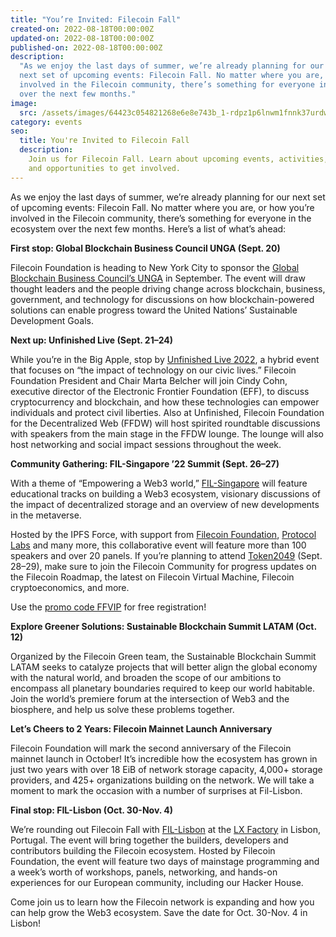 ```yaml
---
title: "You’re Invited: Filecoin Fall"
created-on: 2022-08-18T00:00:00Z
updated-on: 2022-08-18T00:00:00Z
published-on: 2022-08-18T00:00:00Z
description:
  "As we enjoy the last days of summer, we’re already planning for our
  next set of upcoming events: Filecoin Fall. No matter where you are, or how you’re
  involved in the Filecoin community, there’s something for everyone in the ecosystem
  over the next few months."
image:
  src: /assets/images/64423c054821268e6e8e743b_1-rdpz1p6lnwm1fnnk37urdw.png
category: events
seo:
  title: You're Invited to Filecoin Fall
  description:
    Join us for Filecoin Fall. Learn about upcoming events, activities,
    and opportunities to get involved.
---
```


As we enjoy the last days of summer, we’re already planning for our next set of upcoming events: Filecoin Fall. No matter where you are, or how you’re involved in the Filecoin community, there’s something for everyone in the ecosystem over the next few months. Here’s a list of what’s ahead:

**First stop: Global Blockchain Business Council UNGA (Sept. 20)**

Filecoin Foundation is heading to New York City to sponsor the [Global Blockchain Business Council’s UNGA](https://gbbcouncil.org/event/blockchain-central-unga-2022/) in September. The event will draw thought leaders and the people driving change across blockchain, business, government, and technology for discussions on how blockchain-powered solutions can enable progress toward the United Nations’ Sustainable Development Goals.

**Next up: Unfinished Live (Sept. 21–24)**

While you’re in the Big Apple, stop by [Unfinished Live 2022](https://live.unfinished.com/), a hybrid event that focuses on “the impact of technology on our civic lives.” Filecoin Foundation President and Chair Marta Belcher will join Cindy Cohn, executive director of the Electronic Frontier Foundation (EFF), to discuss cryptocurrency and blockchain, and how these technologies can empower individuals and protect civil liberties. Also at Unfinished, Filecoin Foundation for the Decentralized Web (FFDW) will host spirited roundtable discussions with speakers from the main stage in the FFDW lounge. The lounge will also host networking and social impact sessions throughout the week.

**Community Gathering: FIL-Singapore ’22 Summit (Sept. 26–27)**

With a theme of “Empowering a Web3 world,” [FIL-Singapore](https://fil.org/events/fil-singapore) will feature educational tracks on building a Web3 ecosystem, visionary discussions of the impact of decentralized storage and an overview of new developments in the metaverse.

Hosted by the IPFS Force, with support from [Filecoin Foundation](http://fil.org/), [Protocol Labs](https://protocol.ai/) and many more, this collaborative event will feature more than 100 speakers and over 20 panels. If you’re planning to attend [Token2049](https://www.token2049.com/) (Sept. 28–29), make sure to join the Filecoin Community for progress updates on the Filecoin Roadmap, the latest on Filecoin Virtual Machine, Filecoin cryptoeconomics, and more.

Use the [promo code FFVIP](http://www.eventbrite.com/e/396630501507/?discount=FFVIP) for free registration!

**Explore Greener Solutions: Sustainable Blockchain Summit LATAM (Oct. 12)**

Organized by the Filecoin Green team, the Sustainable Blockchain Summit LATAM seeks to catalyze projects that will better align the global economy with the natural world, and broaden the scope of our ambitions to encompass all planetary boundaries required to keep our world habitable. Join the world’s premiere forum at the intersection of Web3 and the biosphere, and help us solve these problems together.

**Let’s Cheers to 2 Years: Filecoin Mainnet Launch Anniversary**

Filecoin Foundation will mark the second anniversary of the Filecoin mainnet launch in October! It’s incredible how the ecosystem has grown in just two years with over 18 EiB of network storage capacity, 4,000+ storage providers, and 425+ organizations building on the network. We will take a moment to mark the occasion with a number of surprises at Fil-Lisbon.

**Final stop: FIL-Lisbon (Oct. 30-Nov. 4)**

We’re rounding out Filecoin Fall with [FIL-Lisbon](https://fil-lisbon.io/) at the [LX Factory](https://www.google.com/maps/place/LxFactory/@38.7034979,-9.178873,15z/data=!4m5!3m4!1s0x0:0x33ebaaaa14f543ac!8m2!3d38.7034979!4d-9.178873) in Lisbon, Portugal. The event will bring together the builders, developers and contributors building the Filecoin ecosystem. Hosted by Filecoin Foundation, the event will feature two days of mainstage programming and a week’s worth of workshops, panels, networking, and hands-on experiences for our European community, including our Hacker House.

Come join us to learn how the Filecoin network is expanding and how you can help grow the Web3 ecosystem. Save the date for Oct. 30-Nov. 4 in Lisbon!
